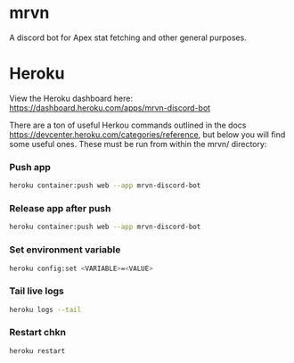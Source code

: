 # mrvn
A discord bot for Apex stat fetching and other general purposes.

# Heroku
View the Heroku dashboard here: https://dashboard.heroku.com/apps/mrvn-discord-bot

There are a ton of useful Herkou commands outlined in the docs https://devcenter.heroku.com/categories/reference, but below you will find some useful ones. These must be run from within the mrvn/ directory:

### Push app
```bash
heroku container:push web --app mrvn-discord-bot
```

### Release app after push
```bash
heroku container:push web --app mrvn-discord-bot
```

### Set environment variable
```bash
heroku config:set <VARIABLE>=<VALUE>
```

### Tail live logs
```bash
heroku logs --tail
```

### Restart chkn
```bash
heroku restart
```
